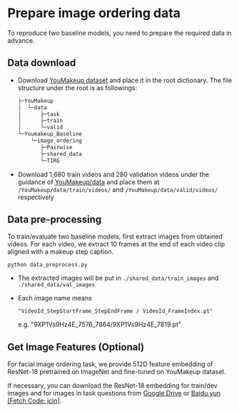 # Prepare image ordering data

To reproduce two baseline models,  you need to prepare the required data in advance.



## Data download

- Download [YouMakeup dataset](https://github.com/AIM3-RUC/YouMakeup.git) and place it in the root dictionary. The file structure under the root is as followings:

  ```csharp
  ├─YouMakeup
  │  └─data
  │      ├─task
  │      ├─train
  │      └─valid
  └─Youmakeup_Baseline
      └─image_ordering
         ├─Pairwise
         ├─shared_data
         └─TIRG
  ```
  
  
  
- Download  1,680 train videos and 280 validation videos under the guidance of   [YouMakeup/data](https://github.com/AIM3-RUC/YouMakeup/tree/master/dataYouMakeup_dataset/data/ ) and place them at   ```/YouMakeup/data/train/videos/``` and  ```/YouMakeup/data/valid/videos/```  respectively

  

## Data pre-processing 

To train/evaluate two baseline models, first extract images from obtained videos. For each video, we extract 10 frames at the end of each video clip  aligned with a  makeup step caption.

```
python data_preprocess.py
```

- The extracted images will be put in ```./shared_data/train_images``` and ``` ./shared_data/val_images``` 

- Each image name means

    ```"VideoId_StepStartFrame_StepEndFrame / VideoId_FrameIndex.pt"```
  
   e.g. "9XP1Vs9Hz4E_7576_7864/9XP1Vs9Hz4E_7819.pt"
  
  

## Get Image Features (Optional)

For facial image ordering task, we provide 512D  feature embedding of ResNet-18 pretrained on ImageNet and fine-tuned on YouMakeup dataset. 

If necessary, you can download the ResNet-18 embedding for train/dev images and for images in task questions from [Google Drive](https://drive.google.com/file/d/1tDslbmaZkjnkjyUAhudJdX6mnS_4wiTV/view?usp=sharing) or [Baidu yun [Fetch Code: jcln]](https://pan.baidu.com/s/1RDlFj29Vga5Fyq0_hLSblg). 

